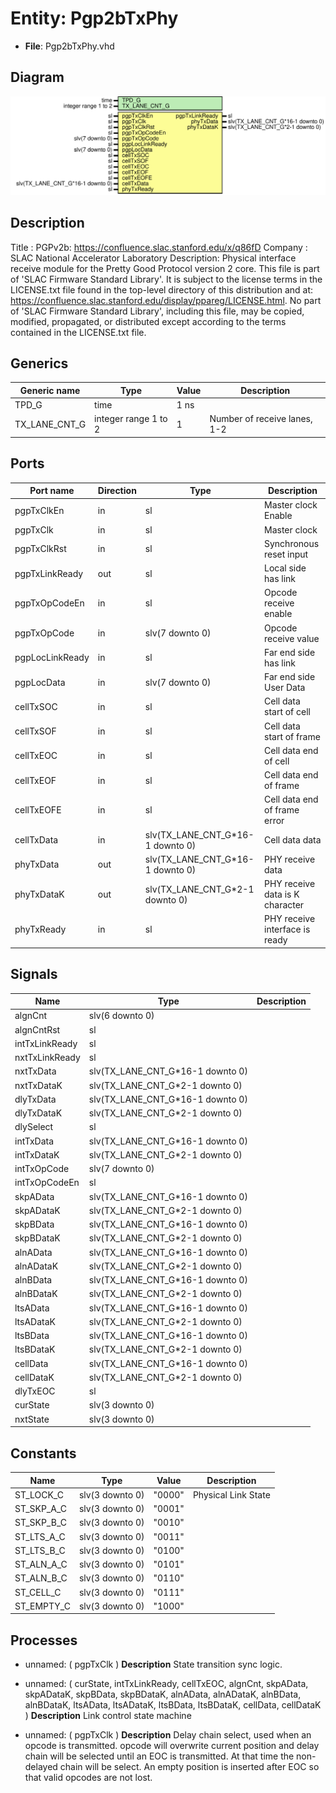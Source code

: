 # Entity: Pgp2bTxPhy

- **File**: Pgp2bTxPhy.vhd
## Diagram

![Diagram](Pgp2bTxPhy.svg "Diagram")
## Description

Title      : PGPv2b: https://confluence.slac.stanford.edu/x/q86fD
Company    : SLAC National Accelerator Laboratory
Description:
Physical interface receive module for the Pretty Good Protocol version 2 core.
This file is part of 'SLAC Firmware Standard Library'.
It is subject to the license terms in the LICENSE.txt file found in the
top-level directory of this distribution and at:
   https://confluence.slac.stanford.edu/display/ppareg/LICENSE.html.
No part of 'SLAC Firmware Standard Library', including this file,
may be copied, modified, propagated, or distributed except according to
the terms contained in the LICENSE.txt file.
## Generics

| Generic name  | Type                 | Value | Description                  |
| ------------- | -------------------- | ----- | ---------------------------- |
| TPD_G         | time                 | 1 ns  |                              |
| TX_LANE_CNT_G | integer range 1 to 2 | 1     | Number of receive lanes, 1-2 |
## Ports

| Port name       | Direction | Type                             | Description                     |
| --------------- | --------- | -------------------------------- | ------------------------------- |
| pgpTxClkEn      | in        | sl                               | Master clock Enable             |
| pgpTxClk        | in        | sl                               | Master clock                    |
| pgpTxClkRst     | in        | sl                               | Synchronous reset input         |
| pgpTxLinkReady  | out       | sl                               | Local side has link             |
| pgpTxOpCodeEn   | in        | sl                               | Opcode receive enable           |
| pgpTxOpCode     | in        | slv(7 downto 0)                  | Opcode receive value            |
| pgpLocLinkReady | in        | sl                               | Far end side has link           |
| pgpLocData      | in        | slv(7 downto 0)                  | Far end side User Data          |
| cellTxSOC       | in        | sl                               | Cell data start of cell         |
| cellTxSOF       | in        | sl                               | Cell data start of frame        |
| cellTxEOC       | in        | sl                               | Cell data end of cell           |
| cellTxEOF       | in        | sl                               | Cell data end of frame          |
| cellTxEOFE      | in        | sl                               | Cell data end of frame error    |
| cellTxData      | in        | slv(TX_LANE_CNT_G*16-1 downto 0) | Cell data data                  |
| phyTxData       | out       | slv(TX_LANE_CNT_G*16-1 downto 0) | PHY receive data                |
| phyTxDataK      | out       | slv(TX_LANE_CNT_G*2-1  downto 0) | PHY receive data is K character |
| phyTxReady      | in        | sl                               | PHY receive interface is ready  |
## Signals

| Name           | Type                             | Description |
| -------------- | -------------------------------- | ----------- |
| algnCnt        | slv(6 downto 0)                  |             |
| algnCntRst     | sl                               |             |
| intTxLinkReady | sl                               |             |
| nxtTxLinkReady | sl                               |             |
| nxtTxData      | slv(TX_LANE_CNT_G*16-1 downto 0) |             |
| nxtTxDataK     | slv(TX_LANE_CNT_G*2-1  downto 0) |             |
| dlyTxData      | slv(TX_LANE_CNT_G*16-1 downto 0) |             |
| dlyTxDataK     | slv(TX_LANE_CNT_G*2-1  downto 0) |             |
| dlySelect      | sl                               |             |
| intTxData      | slv(TX_LANE_CNT_G*16-1 downto 0) |             |
| intTxDataK     | slv(TX_LANE_CNT_G*2-1  downto 0) |             |
| intTxOpCode    | slv(7 downto 0)                  |             |
| intTxOpCodeEn  | sl                               |             |
| skpAData       | slv(TX_LANE_CNT_G*16-1 downto 0) |             |
| skpADataK      | slv(TX_LANE_CNT_G*2-1  downto 0) |             |
| skpBData       | slv(TX_LANE_CNT_G*16-1 downto 0) |             |
| skpBDataK      | slv(TX_LANE_CNT_G*2-1  downto 0) |             |
| alnAData       | slv(TX_LANE_CNT_G*16-1 downto 0) |             |
| alnADataK      | slv(TX_LANE_CNT_G*2-1  downto 0) |             |
| alnBData       | slv(TX_LANE_CNT_G*16-1 downto 0) |             |
| alnBDataK      | slv(TX_LANE_CNT_G*2-1  downto 0) |             |
| ltsAData       | slv(TX_LANE_CNT_G*16-1 downto 0) |             |
| ltsADataK      | slv(TX_LANE_CNT_G*2-1  downto 0) |             |
| ltsBData       | slv(TX_LANE_CNT_G*16-1 downto 0) |             |
| ltsBDataK      | slv(TX_LANE_CNT_G*2-1  downto 0) |             |
| cellData       | slv(TX_LANE_CNT_G*16-1 downto 0) |             |
| cellDataK      | slv(TX_LANE_CNT_G*2-1  downto 0) |             |
| dlyTxEOC       | sl                               |             |
| curState       | slv(3 downto 0)                  |             |
| nxtState       | slv(3 downto 0)                  |             |
## Constants

| Name       | Type            | Value   | Description         |
| ---------- | --------------- | ------- | ------------------- |
| ST_LOCK_C  | slv(3 downto 0) |  "0000" | Physical Link State |
| ST_SKP_A_C | slv(3 downto 0) |  "0001" |                     |
| ST_SKP_B_C | slv(3 downto 0) |  "0010" |                     |
| ST_LTS_A_C | slv(3 downto 0) |  "0011" |                     |
| ST_LTS_B_C | slv(3 downto 0) |  "0100" |                     |
| ST_ALN_A_C | slv(3 downto 0) |  "0101" |                     |
| ST_ALN_B_C | slv(3 downto 0) |  "0110" |                     |
| ST_CELL_C  | slv(3 downto 0) |  "0111" |                     |
| ST_EMPTY_C | slv(3 downto 0) |  "1000" |                     |
## Processes
- unnamed: ( pgpTxClk )
**Description**
State transition sync logic.

- unnamed: ( curState, intTxLinkReady, cellTxEOC, algnCnt,
             skpAData, skpADataK, skpBData, skpBDataK, alnAData, alnADataK, alnBData,
             alnBDataK, ltsAData, ltsADataK, ltsBData, ltsBDataK, cellData, cellDataK )
**Description**
Link control state machine

- unnamed: ( pgpTxClk )
**Description**
Delay chain select, used when an opcode is transmitted.
opcode will overwrite current position and delay chain will
be selected until an EOC is transmitted. At that time the
non-delayed chain will be select. An empty position is inserted
after EOC so that valid opcodes are not lost.

